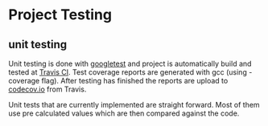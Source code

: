 # Project Testing


## unit testing 

Unit testing is done with [googletest](https://github.com/google/googletest) and project is automatically build and tested at [Travis CI](https://travis-ci.org/). Test coverage reports are generated with gcc (using -coverage flag). After testing has finished the reports are upload to [codecov.io](https://codecov.io/) from Travis. 

Unit tests that are currently implemented are 
straight forward. Most of them use pre calculated 
values which are then compared against the code.  


